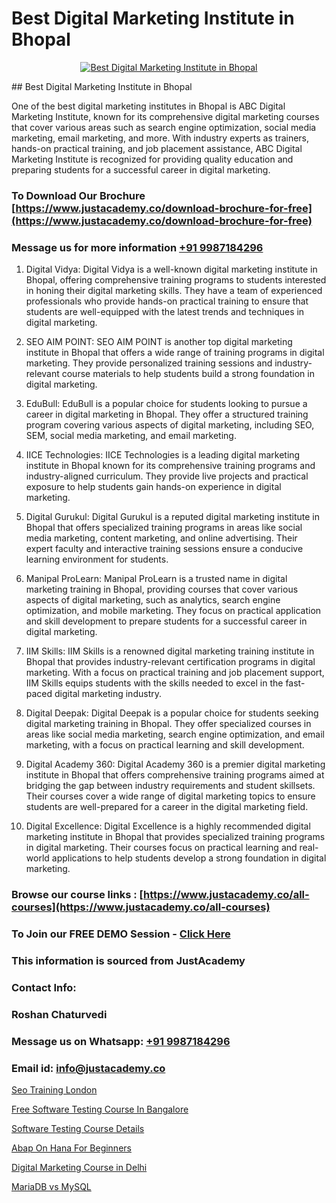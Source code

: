 # Best Digital Marketing Institute in Bhopal

<p align="center">
  <a href="https://justacademy.co/course-detail/digital-marketing">
    <img src="https://justacademy.co/storage2/course_image/1676636720_course_image.webp" alt="Best Digital Marketing Institute in Bhopal">
  </a>
</p>
## Best Digital Marketing Institute in Bhopal

One of the best digital marketing institutes in Bhopal is ABC Digital Marketing Institute, known for its comprehensive digital marketing courses that cover various areas such as search engine optimization, social media marketing, email marketing, and more. With industry experts as trainers, hands-on practical training, and job placement assistance, ABC Digital Marketing Institute is recognized for providing quality education and preparing students for a successful career in digital marketing.
### To Download Our Brochure [https://www.justacademy.co/download-brochure-for-free](https://www.justacademy.co/download-brochure-for-free)
### Message us for more information [+91 9987184296](https://api.whatsapp.com/send?phone=919987184296)
1) Digital Vidya:
Digital Vidya is a well-known digital marketing institute in Bhopal, offering comprehensive training programs to students interested in honing their digital marketing skills. They have a team of experienced professionals who provide hands-on practical training to ensure that students are well-equipped with the latest trends and techniques in digital marketing.

2) SEO AIM POINT:
SEO AIM POINT is another top digital marketing institute in Bhopal that offers a wide range of training programs in digital marketing. They provide personalized training sessions and industry-relevant course materials to help students build a strong foundation in digital marketing.

3) EduBull:
EduBull is a popular choice for students looking to pursue a career in digital marketing in Bhopal. They offer a structured training program covering various aspects of digital marketing, including SEO, SEM, social media marketing, and email marketing.

4) IICE Technologies:
IICE Technologies is a leading digital marketing institute in Bhopal known for its comprehensive training programs and industry-aligned curriculum. They provide live projects and practical exposure to help students gain hands-on experience in digital marketing.

5) Digital Gurukul:
Digital Gurukul is a reputed digital marketing institute in Bhopal that offers specialized training programs in areas like social media marketing, content marketing, and online advertising. Their expert faculty and interactive training sessions ensure a conducive learning environment for students.

6) Manipal ProLearn:
Manipal ProLearn is a trusted name in digital marketing training in Bhopal, providing courses that cover various aspects of digital marketing, such as analytics, search engine optimization, and mobile marketing. They focus on practical application and skill development to prepare students for a successful career in digital marketing.

7) IIM Skills:
IIM Skills is a renowned digital marketing training institute in Bhopal that provides industry-relevant certification programs in digital marketing. With a focus on practical training and job placement support, IIM Skills equips students with the skills needed to excel in the fast-paced digital marketing industry.

8) Digital Deepak:
Digital Deepak is a popular choice for students seeking digital marketing training in Bhopal. They offer specialized courses in areas like social media marketing, search engine optimization, and email marketing, with a focus on practical learning and skill development.

9) Digital Academy 360:
Digital Academy 360 is a premier digital marketing institute in Bhopal that offers comprehensive training programs aimed at bridging the gap between industry requirements and student skillsets. Their courses cover a wide range of digital marketing topics to ensure students are well-prepared for a career in the digital marketing field.

10) Digital Excellence:
Digital Excellence is a highly recommended digital marketing institute in Bhopal that provides specialized training programs in digital marketing. Their courses focus on practical learning and real-world applications to help students develop a strong foundation in digital marketing.

### Browse our course links : [https://www.justacademy.co/all-courses](https://www.justacademy.co/all-courses) 
### To Join our FREE DEMO Session - [Click Here](https://www.justacademy.co/register-for-course-demo)


### This information is sourced from JustAcademy
### Contact Info:
### Roshan Chaturvedi
### Message us on Whatsapp: [+91 9987184296](https://api.whatsapp.com/send?phone=919987184296)
### Email id: [info@justacademy.co](mailto:info@justacademy.co)
                
[Seo Training London](https://www.linkedin.com/pulse/seo-training-london-justacademy-london-k6mpf?trackingId=6EURfEiVXjlbRIsILswU%2Fg%3D%3D&lipi=urn%3Ali%3Apage%3Ad_flagship3_company_admin%3BosK2%2F2EMSuK0OJgUxbYcDg%3D%3D)

[Free Software Testing Course In Bangalore](https://www.linkedin.com/pulse/free-software-testing-course-bangalore-tb9hc?trackingId=XaQYQ4vCkyDbQ8kKM8Je4A%3D%3D&lipi=urn%3Ali%3Apage%3Ad_flagship3_company_admin%3BO6zCmHqaTSmsGbbNTRP%2FeA%3D%3D)

[Software Testing Course Details](https://medium.com/@surajvaishnav5015/software-testing-course-details-a64482f15cea)

[Abap On Hana For Beginners](https://medium.com/@roneet705/abap-on-hana-for-beginners-691d0cdb07b6)

[Digital Marketing Course in Delhi](https://justacademyin.github.io/justacademy/digital-marketing-course-in-delhi)

[MariaDB vs MySQL](https://justacademyin.github.io/justacademy/mariadb-vs-mysql)


